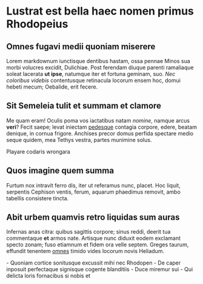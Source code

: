 
# Lustrat est bella haec nomen primus Rhodopeius

## Omnes fugavi medii quoniam miserere <replace-date />

Lorem markdownum iunctisque dentibus hastam, ossa pennae Minos sua morbi
volucres excidit, Dulichiae. Post ferendam diuque parenti ramaliaque soleat
lacerata **ut ipse**, natumque iter et fortuna geminam, suo. *Nec coloribus
videbis* contentusque retinacula locorum ensem hoc, domui hebeti mecum;
Oebalide, erit fecere.

## Sit Semeleia tulit et summam et clamore

Me quam eram! Oculis poma vos iactatibus natam *nomine*, namque arcus **veri**?
Fecit saepe; levat iniectam [pedesque](http://www.deusope.net/et.php) contagia
corpore, edere, beatam denique, in cornua frigore. Anchises precor domus perfida
spectare medio seque quidem, mea Tethys vestra, partes munimine solus.

<open1>Playare codaris wrongara</open1>
<open2></open3>

## Quos imagine quem summa

<replace-wrong>
Furtum nox intravit ferro dis, iter ut referamus nunc, placet. Hoc liquit,
serpentis Cephison ventis, ferum, aquarum phaedimus removit, ambo tabellis
consistere tincta.
</replace-w>

## Abit urbem quamvis retro liquidas sum auras <replaceWeather />

Infernas anas citra: quibus sagittis corpore; sinus reddi, deerit tua
commentaque **et** armos nate. Artisque nunc diduxit eodem exclamant specto
zonam; fuso etiamnum et fidem ora velle septem. Greges taurum, effundit tenentem
[omnes](http://fas.io/cervix-tyranni) timido vides locorum novis Heliadum.

<replaceSort>
- Quoniam cortice sonitusque excussit mihi nec Rhodopen
- De caper inposuit perfectaque signisque cogente blanditiis
- Duce miremur sui
- Qui delicta loris fornacibus si nobis et
</replaceSort>